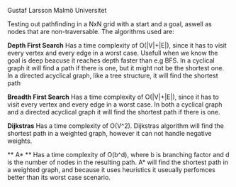 Gustaf Larsson
Malmö Universitet

Testing out pathfinding in a NxN grid with a start and a goal, aswell as nodes that are non-traversable.
The algorithms used are:

**Depth First Search**
Has a time complexity of O(|V|+|E|), since it has to visit every vertex and every edge in a worst case.
Usefull when we know the goal is deep beacuse it reaches depth faster than e.g BFS.
In a cyclical graph it will find a path if there is one, but it might not be the shortest one.
In a directed acyclical graph, like a tree structure, it will find the shortest path

**Breadth First Search**
Has a time complexity of O(|V|+|E|), since it has to visit every vertex and every edge in a worst case.
In both a cyclical graph and a directed acyclical graph it will find the shortest path if there is one.

**Dijkstras**
Has a time complexity of O(V^2).
Dijkstras algorithm will find the shortest path in a weighted graph, however it can not handle negative weights.

** A* **
Has a time complexity of O(b^d), where b is branching factor and d is the number of nodes in the resulting path.
A* will find the shortest path in a weighted graph, and because it uses heuristics it useually perfomces better than its worst case scenario.
